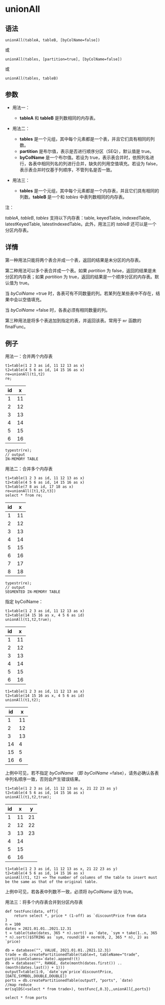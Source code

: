 # unionAll

## 语法

`unionAll(tableA, tableB, [byColName=false])`

或

`unionAll(tables, [partition=true], [byColName=false])`

或

`unionAll(tables, tableB)`

## 参数

* 用法一：

  + **tableA** 和 **tableB** 是列数相同的内存表。
* 用法二：

  + **tables** 是一个元组，其中每个元素都是一个表，并且它们具有相同的列数。
  + **partition** 是布尔值，表示是否进行顺序分区（SEQ），默认值是
    true。
  + **byColName** 是一个布尔值。若设为
    true，表示表合并时，依照列名进行，各表中相同列名的列进行合并，缺失的列用空值填充。若设为
    false，表示表合并时仅基于列顺序，不管列名是否一致。
* 用法三：

  + **tables**
    是一个元组，其中每个元素都是一个内存表，并且它们具有相同的列数。**tableB** 是一个和 *tables*
    中表列数相同的内存表。

注：

*tableA*, *tableB*, *tables* 支持以下内存表：table,
keyedTable, indexedTable, latestKeyedTable, latestIndexedTable。此外，用法三的
*tableB* 还可以是一个分区内存表。

## 详情

第一种用法只能将两个表合并成一个表，返回的结果是未分区的内存表。

第二种用法可以多个表合并成一个表。如果 *partition* 为 false，返回的结果是未分区的内存表；如果
*partition* 为 true，返回的结果是一个顺序分区的内存表。默认值为 true。

当 *byColName* =true 时，各表可有不同数量的列。若某列在某些表中不存在，结果中会以空值填充。

当 *byColName* =false 时，各表必须有相同数量的列。

第三种用法是将多个表追加到指定的表，并返回该表。常用于 `mr` 函数的 finalFunc。

## 例子

用法一：合并两个内存表

```
t1=table(1 2 3 as id, 11 12 13 as x)
t2=table(4 5 6 as id, 14 15 16 as x)
re=unionAll(t1,t2)
re;
```

| id | x |
| --- | --- |
| 1 | 11 |
| 2 | 12 |
| 3 | 13 |
| 4 | 14 |
| 5 | 15 |
| 6 | 16 |

```
typestr(re);
// output
IN-MEMORY TABLE
```

用法二：合并多个内存表

```
t1=table(1 2 3 as id, 11 12 13 as x)
t2=table(4 5 6 as id, 14 15 16 as x)
t3=table(7 8 as id, 17 18 as x)
re=unionAll([t1,t2,t3])
select * from re;
```

| id | x |
| --- | --- |
| 1 | 11 |
| 2 | 12 |
| 3 | 13 |
| 4 | 14 |
| 5 | 15 |
| 6 | 16 |
| 7 | 17 |
| 8 | 18 |

```
typestr(re);
// output
SEGMENTED IN-MEMORY TABLE
```

指定 byColName：

```
t1=table(1 2 3 as id, 11 12 13 as x)
t2=table(14 15 16 as x, 4 5 6 as id)
unionAll(t1,t2,true);
```

| id | x |
| --- | --- |
| 1 | 11 |
| 2 | 12 |
| 3 | 13 |
| 4 | 14 |
| 5 | 15 |
| 6 | 16 |

```
t1=table(1 2 3 as id, 11 12 13 as x)
t2=table(14 15 16 as x, 4 5 6 as id)
unionAll(t1,t2);
```

| id | x |
| --- | --- |
| 1 | 11 |
| 2 | 12 |
| 3 | 13 |
| 14 | 4 |
| 15 | 5 |
| 16 | 6 |

上例中可见，若不指定 *byColName* （即 *byColName* =false），请务必确认各表中列名顺序一致，否则会产生错误结果。

```
t1=table(1 2 3 as id, 11 12 13 as x, 21 22 23 as y)
t2=table(4 5 6 as id, 14 15 16 as x)
unionAll(t1,t2,true);
```

| id | x | y |
| --- | --- | --- |
| 1 | 11 | 21 |
| 2 | 12 | 22 |
| 3 | 13 | 23 |
| 4 | 14 |  |
| 5 | 15 |  |
| 6 | 16 |  |

```
t1=table(1 2 3 as id, 11 12 13 as x, 21 22 23 as y)
t2=table(4 5 6 as id, 14 15 16 as x)
unionAll(t1, t2) => The number of columns of the table to insert must be the same as that of the original table.
```

上例中可见，若各表中列数不一致，必须将 *byColName* 设为 true。

用法三：将多个内存表合并到分区内存表

```
def testFunc(data, off){
    return select *, price * (1-off) as `discountPrice from data
}
n = 100
dates = 2021.01.01..2021.12.31
t = table(take(dates, 365 * n).sort() as `date, `sym + take(1..n, 365 * n).sort()$STRING as `sym, round(10 + norm(0, 2, 365 * n), 2) as `price)

db = database("", VALUE, 2021.01.01..2021.12.31)
trade = db.createPartitionedTable(table=t, tableName="trade", partitionColumns=`date).append!(t)
db = database("", RANGE, date(month(dates.first()) .. (month(dates.last()) + 1)))
outputT=table(1:0, `date`sym`price`discountPrice, [DATE,SYMBOL,DOUBLE,DOUBLE])
ports = db.createPartitionedTable(outputT, "ports", `date)
//map reduce
mr(sqlDS(<select * from trade>), testFunc{,0.3},,unionAll{,ports})

select * from ports
```

